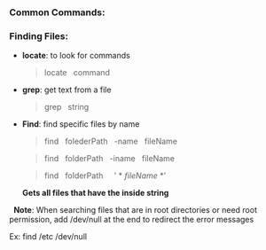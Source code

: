 ### Common Commands:



### Finding Files:

- __locate__: to look for commands

    > locate &nbsp; command
    
- __grep__: get text from a file 

    > grep &nbsp; string
    
- __Find__: find specific files by name 

    > find &nbsp; folederPath &nbsp; -name &nbsp;  fileName
    
    > find &nbsp; folderPath &nbsp; -iname &nbsp;  fileName
    
    > find &nbsp; folderPath &nbsp; &nbsp; ' * *fileName* *'      
    
    __Gets all files that have the inside string__  

&nbsp;
__Note__:
When searching files that are in root directories or need root permission, add /dev/null at the end to redirect the error messages 

Ex: find /etc /dev/null





